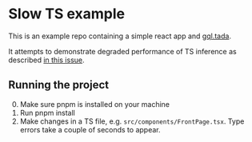 # Slow TS example

This is an example repo containing a simple react app and [gql.tada](https://github.com/0no-co/gql.tada).

It attempts to demonstrate degraded performance of TS inference as described [in this issue](https://github.com/0no-co/GraphQLSP/issues/254).

## Running the project
0. Make sure pnpm is installed on your machine
1. Run pnpm install
2. Make changes in a TS file, e.g. `src/components/FrontPage.tsx`. Type errors take a couple of seconds to appear.